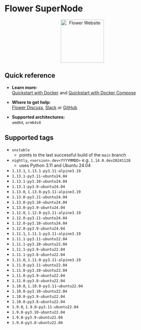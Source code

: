 # Flower SuperNode

<p align="center">
  <a href="https://flower.ai/">
    <img src="https://flower.ai/_next/image/?url=%2F_next%2Fstatic%2Fmedia%2Fflower_white_border.c2012e70.png&w=640&q=75" width="140px" alt="Flower Website" />
  </a>
</p>

## Quick reference

- **Learn more:**<br>
  [Quickstart with Docker](https://flower.ai/docs/framework/docker/tutorial-quickstart-docker.html) and [Quickstart with Docker Compose](https://flower.ai/docs/framework/docker/tutorial-quickstart-docker-compose.html)

- **Where to get help:**<br>
  [Flower Discuss](https://discuss.flower.ai), [Slack](https://flower.ai/join-slack) or [GitHub](https://github.com/adap/flower)

- **Supported architectures:**<br>
  `amd64`, `arm64v8`

## Supported tags

- `unstable`
  - points to the last successful build of the `main` branch
- `nightly`, `<version>.dev<YYYYMMDD>` e.g. `1.14.0.dev20241128`
  - uses Python 3.11 and Ubuntu 24.04
- `1.13.1`, `1.13.1-py3.11-alpine3.19`
- `1.13.1-py3.11-ubuntu24.04`
- `1.13.1-py3.10-ubuntu24.04`
- `1.13.1-py3.9-ubuntu24.04`
- `1.13.0`, `1.13.0-py3.11-alpine3.19`
- `1.13.0-py3.11-ubuntu24.04`
- `1.13.0-py3.10-ubuntu24.04`
- `1.13.0-py3.9-ubuntu24.04`
- `1.12.0`, `1.12.0-py3.11-alpine3.19`
- `1.12.0-py3.11-ubuntu24.04`
- `1.12.0-py3.10-ubuntu24.04`
- `1.12.0-py3.9-ubuntu24.04`
- `1.11.1`, `1.11.1-py3.11-alpine3.19`
- `1.11.1-py3.11-ubuntu22.04`
- `1.11.1-py3.10-ubuntu22.04`
- `1.11.1-py3.9-ubuntu22.04`
- `1.11.1-py3.8-ubuntu22.04`
- `1.11.0`, `1.11.0-py3.11-alpine3.19`
- `1.11.0-py3.11-ubuntu22.04`
- `1.11.0-py3.10-ubuntu22.04`
- `1.11.0-py3.9-ubuntu22.04`
- `1.11.0-py3.8-ubuntu22.04`
- `1.10.0`, `1.10.0-py3.11-ubuntu22.04`
- `1.10.0-py3.10-ubuntu22.04`
- `1.10.0-py3.9-ubuntu22.04`
- `1.10.0-py3.8-ubuntu22.04`
- `1.9.0`, `1.9.0-py3.11-ubuntu22.04`
- `1.9.0-py3.10-ubuntu22.04`
- `1.9.0-py3.9-ubuntu22.04`
- `1.9.0-py3.8-ubuntu22.04`
